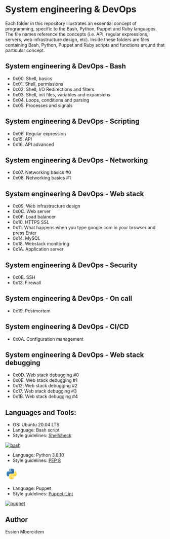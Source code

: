 # System engineering & DevOps

Each folder in this repository illustrates an essential concept of programming, specific to the Bash, Python, Puppet and Ruby languages. The file names reference the concepts (i.e. API, regular expressions, servers, web infrastructure design, etc). Inside these folders are files containing Bash, Python, Puppet and Ruby scripts and functions around that particular concept.

## System engineering & DevOps - Bash

- 0x00. Shell, basics
- 0x01. Shell, permissions
- 0x02. Shell, I/O Redirections and filters
- 0x03. Shell, init files, variables and expansions
- 0x04. Loops, conditions and parsing
- 0x05. Processes and signals

## System engineering & DevOps - Scripting

- 0x06. Regular expression
- 0x15. API
- 0x16. API advanced

## System engineering & DevOps - Networking

- 0x07. Networking basics #0
- 0x08. Networking basics #1

## System engineering & DevOps - Web stack

- 0x09. Web infrastructure design
- 0x0C. Web server
- 0x0F. Load balancer
- 0x10. HTTPS SSL
- 0x11. What happens when you type google.com in your browser and press Enter
- 0x14. MySQL
- 0x18. Webstack monitoring
- 0x1A. Application server

## System engineering & DevOps - Security

- 0x0B. SSH
- 0x13. Firewall

## System engineering & DevOps - On call

- 0x19. Postmortem

## System engineering & DevOps - CI/CD

- 0x0A. Configuration management 

## System engineering & DevOps - Web stack debugging

- 0x0D. Web stack debugging #0 
- 0x0E. Web stack debugging #1
- 0x12. Web stack debugging #2
- 0x17. Web stack debugging #3
- 0x1B. Web stack debugging #4


## Languages and Tools:

- OS: Ubuntu 20.04 LTS
- Language: Bash script
- Style guidelines: [Shellcheck](https://github.com/koalaman/shellcheck)

<p align="left"> <a href="https://www.gnu.org/software/bash/" target="_blank"> <img src="https://github.com/odb/official-bash-logo/blob/master/assets/Logos/Icons/SVG/48x48_white.svg" alt="bash" width="40" height="40"/> </a> </p>

- Language: Python 3.8.10
- Style guidelines: [PEP 8](https://www.python.org/dev/peps/pep-0008/)

<p align="left"> <a href="https://www.python.org" target="_blank" rel="noreferrer"> <img src="https://raw.githubusercontent.com/devicons/devicon/master/icons/python/python-original.svg" alt="python" width="40" height="40"/> </a> </p>

- Language: Puppet
- Style guidelines: [Puppet-Lint](http://puppet-lint.com/)

<p align="left"> <a href="https://puppet.com/" target="_blank" rel="noreferrer"> <img src="https://puppet.com/images/logos/puppet-logo-white.svg" alt="puppet" width="70" height="70"/> </a> </p>


## Author
Essien Mbereidem

